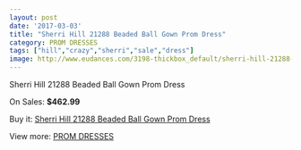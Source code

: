 ```yaml
---
layout: post
date: '2017-03-03'
title: "Sherri Hill 21288 Beaded Ball Gown Prom Dress"
category: PROM DRESSES
tags: ["hill","crazy","sherri","sale","dress"]
image: http://www.eudances.com/3198-thickbox_default/sherri-hill-21288-beaded-ball-gown-prom-dress.jpg
---
```

Sherri Hill 21288 Beaded Ball Gown Prom Dress

On Sales: **$462.99**
<a href="https://www.eudances.com/en/prom-dresses/1098-sherri-hill-21288-beaded-ball-gown-prom-dress.html"><amp-img layout="responsive" width="600" height="600" src="//www.eudances.com/3198-thickbox_default/sherri-hill-21288-beaded-ball-gown-prom-dress.jpg" alt="Sherri Hill 21288 Beaded Ball Gown Prom Dress 0" /></a>
<a href="https://www.eudances.com/en/prom-dresses/1098-sherri-hill-21288-beaded-ball-gown-prom-dress.html"><amp-img layout="responsive" width="600" height="600" src="//www.eudances.com/3199-thickbox_default/sherri-hill-21288-beaded-ball-gown-prom-dress.jpg" alt="Sherri Hill 21288 Beaded Ball Gown Prom Dress 1" /></a>
<a href="https://www.eudances.com/en/prom-dresses/1098-sherri-hill-21288-beaded-ball-gown-prom-dress.html"><amp-img layout="responsive" width="600" height="600" src="//www.eudances.com/3200-thickbox_default/sherri-hill-21288-beaded-ball-gown-prom-dress.jpg" alt="Sherri Hill 21288 Beaded Ball Gown Prom Dress 2" /></a>

Buy it: [Sherri Hill 21288 Beaded Ball Gown Prom Dress](https://www.eudances.com/en/prom-dresses/1098-sherri-hill-21288-beaded-ball-gown-prom-dress.html "Sherri Hill 21288 Beaded Ball Gown Prom Dress")

View more: [PROM DRESSES](https://www.eudances.com/en/13-prom-dresses "PROM DRESSES")